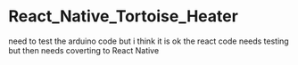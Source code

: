 # React_Native_Tortoise_Heater
need to test the arduino code but i think it is ok
the react code needs testing but then needs coverting to React Native
